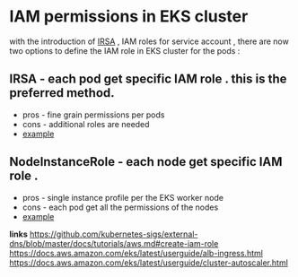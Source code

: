 # IAM permissions in EKS cluster 
with the introduction of [IRSA](https://docs.aws.amazon.com/eks/latest/userguide/iam-roles-for-service-accounts.html) , IAM roles for service account ,
there are now two options to define the IAM role in EKS cluster for the pods :

## IRSA - each pod get specific IAM role . this is the preferred method.

* pros - fine grain permissions per pods
* cons - additional roles are needed  
* [example](https://github.com/aws-quickstart/quickstart-amazon-eks/blob/master/templates/amazon-eks-alb-ingress.template.yaml#L12)

## NodeInstanceRole - each node get specific IAM role .

* pros - single instance profile per the EKS worker node
* cons - each pod get all the permissions of the nodes
* [example](https://github.com/aws-quickstart/quickstart-amazon-eks/blob/master/templates/amazon-eks-cluster-autoscaler.template.yaml#L55)

__links__
https://github.com/kubernetes-sigs/external-dns/blob/master/docs/tutorials/aws.md#create-iam-role  
https://docs.aws.amazon.com/eks/latest/userguide/alb-ingress.html  
https://docs.aws.amazon.com/eks/latest/userguide/cluster-autoscaler.html  



